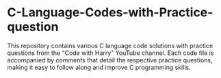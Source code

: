 # C-Language-Codes-with-Practice-question
This repository contains various C language code solutions with practice questions from the "Code with Harry" YouTube channel. Each code file is accompanied by comments that detail the respective practice questions, making it easy to follow along and improve C programming skills.
